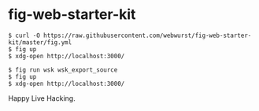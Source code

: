 fig-web-starter-kit
===================

    $ curl -O https://raw.githubusercontent.com/webwurst/fig-web-starter-kit/master/fig.yml
    $ fig up
    $ xdg-open http://localhost:3000/

    $ fig run wsk wsk_export_source
    $ fig up
    $ xdg-open http://localhost:3000/

Happy Live Hacking.
